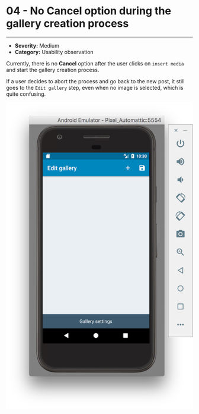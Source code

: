# 04 - No Cancel option during the gallery creation process
----
- **Severity:** Medium
- **Category:** Usability observation

Currently, there is no **Cancel** option after the user clicks on `insert media` and start the gallery creation process.

If a user decides to abort the process and go back to the new post, it still goes to the `Edit gallery` step, even when no image is selected, which is quite confusing.

![](/assets/nocancel.png)

